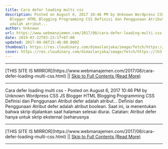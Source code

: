 ```yaml
---
title: Cara defer loading multi css
description: Posted on August 6, 2017 10:46 PM by Unknown Wordpress CSS JS
  Blogger HTML Blogging Programming CSS Definisi dan Penggunaan Atribut defer
  adalah atribut...
author: Unknown
url: https://www.webmanajemen.com/2017/08/cara-defer-loading-multi-css.html
date: 2019-07-22T03:23:17+07:00
updated: 2017-08-06T15:46:00.000Z
thumbnail: https://res.cloudinary.com/dimaslanjaka/image/fetch/https://lh3.googleusercontent.com/proxy/osOBUo2W1kAeTZxgpk8ucxEhICG8CgcH-6-x1tgh_Lxix6DZhYKY3HTQlsK63ZE9LLsWprBq83sOK4iqA9g1N_QAe53OJE0CALp9aT3CA6MYQfh_w8fpZyb_J1k6mOcngON_epxQsKM_lRE=w384-h384-nc
cover: https://res.cloudinary.com/dimaslanjaka/image/fetch/https://lh3.googleusercontent.com/proxy/osOBUo2W1kAeTZxgpk8ucxEhICG8CgcH-6-x1tgh_Lxix6DZhYKY3HTQlsK63ZE9LLsWprBq83sOK4iqA9g1N_QAe53OJE0CALp9aT3CA6MYQfh_w8fpZyb_J1k6mOcngON_epxQsKM_lRE=w384-h384-nc
---
```


<hr/> [THIS SITE IS MIRROR](https://www.webmanajemen.com/2017/08/cara-defer-loading-multi-css.html) || <a href="https://www.webmanajemen.com/2017/08/cara-defer-loading-multi-css.html" rel="follow" class="button" id="read-more">Skip to Full Contents (Read More)</a> <hr/> Cara defer loading multi css - Posted on August 6, 2017 10:46 PM by Unknown Wordpress CSS JS Blogger HTML Blogging Programming CSS Definisi dan Penggunaan Atribut defer adalah atribut... Definisi dan Penggunaan
Atribut defer adalah atribut boolean.
Saat ini, ia menentukan bahwa skrip dijalankan saat halaman selesai diurai.
Catatan: Atribut defer hanya untuk skrip eksternal (seharusnya <hr/> [THIS SITE IS MIRROR](https://www.webmanajemen.com/2017/08/cara-defer-loading-multi-css.html) || <a href="https://www.webmanajemen.com/2017/08/cara-defer-loading-multi-css.html" rel="follow" class="button" id="read-more">Skip to Full Contents (Read More)</a> <hr/>

<script>
    if (location.host.includes('dimaslanjaka12')) {
      location.replace('https://www.webmanajemen.com/2017/08/cara-defer-loading-multi-css.html');
    }
  </script>